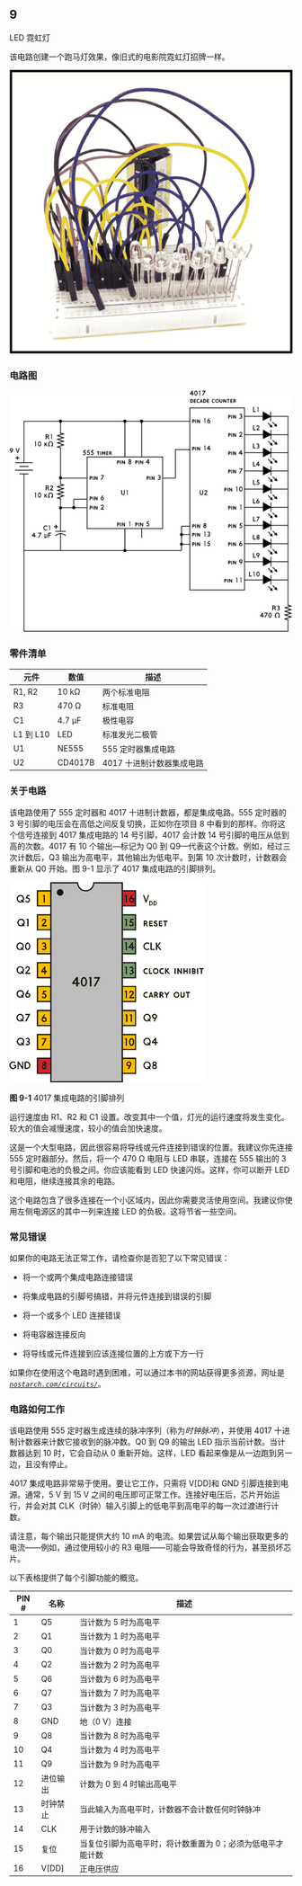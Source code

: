 ## 9

LED 霓虹灯

该电路创建一个跑马灯效果，像旧式的电影院霓虹灯招牌一样。

![image](img/f0059-01.jpg)

### 电路图

![image](img/f0060-01.jpg)

### 零件清单

| **元件** | **数值** | **描述** |
| --- | --- | --- |
| R1, R2 | 10 kΩ | 两个标准电阻 |
| R3 | 470 Ω | 标准电阻 |
| C1 | 4.7 μF | 极性电容 |
| L1 到 L10 | LED | 标准发光二极管 |
| U1 | NE555 | 555 定时器集成电路 |
| U2 | CD4017B | 4017 十进制计数器集成电路 |

### 关于电路

该电路使用了 555 定时器和 4017 十进制计数器，都是集成电路。555 定时器的 3 号引脚的电压会在高低之间反复切换，正如你在项目 8 中看到的那样。你将这个信号连接到 4017 集成电路的 14 号引脚，4017 会计数 14 号引脚的电压从低到高的次数。4017 有 10 个输出—标记为 Q0 到 Q9—代表这个计数。例如，经过三次计数后，Q3 输出为高电平，其他输出为低电平。到第 10 次计数时，计数器会重新从 Q0 开始。图 9-1 显示了 4017 集成电路的引脚排列。

![image](img/f0061-01.jpg)

**图 9-1** 4017 集成电路的引脚排列

运行速度由 R1、R2 和 C1 设置。改变其中一个值，灯光的运行速度将发生变化。较大的值会减慢速度，较小的值会加快速度。

这是一个大型电路，因此很容易将导线或元件连接到错误的位置。我建议你先连接 555 定时器部分。然后，将一个 470 Ω 电阻与 LED 串联，连接在 555 输出的 3 号引脚和电池的负极之间。你应该能看到 LED 快速闪烁。这样，你可以断开 LED 和电阻，继续连接其余的电路。

这个电路包含了很多连接在一个小区域内，因此你需要灵活使用空间。我建议你使用左侧电源区的其中一列来连接 LED 的负极。这将节省一些空间。

### 常见错误

如果你的电路无法正常工作，请检查你是否犯了以下常见错误：

+   将一个或两个集成电路连接错误

+   将集成电路的引脚号搞错，并将元件连接到错误的引脚

+   将一个或多个 LED 连接错误

+   将电容器连接反向

+   将导线或元件连接到应该连接位置的上方或下方一行

如果你在使用这个电路时遇到困难，可以通过本书的网站获得更多资源，网址是 *[`nostarch.com/circuits/`](https://nostarch.com/circuits/)*。

### 电路如何工作

该电路使用 555 定时器生成连续的脉冲序列（称为*时钟脉冲*），并使用 4017 十进制计数器来计数它接收到的脉冲数。Q0 到 Q9 的输出 LED 指示当前计数。当计数器达到 10 时，它会自动从 0 重新开始。这样，LED 看起来像是从一边跑到另一边，且没有停止。

4017 集成电路非常易于使用。要让它工作，只需将 V[DD]和 GND 引脚连接到电源。通常，5 V 到 15 V 之间的电压即可正常工作。连接好电压后，芯片开始运行，并会对其 CLK（时钟）输入引脚上的低电平到高电平的每一次过渡进行计数。

请注意，每个输出只能提供大约 10 mA 的电流。如果尝试从每个输出获取更多的电流——例如，通过使用较小的 R3 电阻——可能会导致奇怪的行为，甚至损坏芯片。

以下表格提供了每个引脚功能的概览。

| **PIN #** | **名称** | **描述** |
| --- | --- | --- |
| 1 | Q5 | 当计数为 5 时为高电平 |
| 2 | Q1 | 当计数为 1 时为高电平 |
| 3 | Q0 | 当计数为 0 时为高电平 |
| 4 | Q2 | 当计数为 2 时为高电平 |
| 5 | Q6 | 当计数为 6 时为高电平 |
| 6 | Q7 | 当计数为 7 时为高电平 |
| 7 | Q3 | 当计数为 3 时为高电平 |
| 8 | GND | 地（0 V）连接 |
| 9 | Q8 | 当计数为 8 时为高电平 |
| 10 | Q4 | 当计数为 4 时为高电平 |
| 11 | Q9 | 当计数为 9 时为高电平 |
| 12 | 进位输出 | 计数为 0 到 4 时输出高电平 |
| 13 | 时钟禁止 | 当此输入为高电平时，计数器不会计数任何时钟脉冲 |
| 14 | CLK | 用于计数的脉冲输入 |
| 15 | 复位 | 当复位引脚为高电平时，将计数重置为 0；必须为低电平才能计数 |
| 16 | V[DD] | 正电压供应 |
